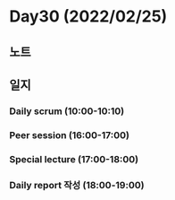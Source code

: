 # Day30 (2022/02/25)

## 노트

## 일지

### Daily scrum (10:00-10:10)

### Peer session (16:00-17:00)

### Special lecture (17:00-18:00)

### Daily report 작성 (18:00-19:00)
